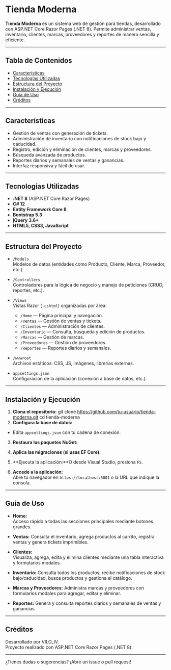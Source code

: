 # Tienda Moderna

**Tienda Moderna** es un sistema web de gestión para tiendas, desarrollado con ASP.NET Core Razor Pages (.NET 8). Permite administrar ventas, inventario, clientes, marcas, proveedores y reportes de manera sencilla y eficiente.

---

## Tabla de Contenidos

- [Características](#características)
- [Tecnologías Utilizadas](#tecnologías-utilizadas)
- [Estructura del Proyecto](#estructura-del-proyecto)
- [Instalación y Ejecución](#instalación-y-ejecución)
- [Guía de Uso](#guía-de-uso)
- [Créditos](#créditos)

---

## Características

- Gestión de ventas con generación de tickets.
- Administración de inventario con notificaciones de stock bajo y caducidad.
- Registro, edición y eliminación de clientes, marcas y proveedores.
- Búsqueda avanzada de productos.
- Reportes diarios y semanales de ventas y ganancias.
- Interfaz responsiva y fácil de usar.

---

## Tecnologías Utilizadas

- **.NET 8** (ASP.NET Core Razor Pages)
- **C# 12**
- **Entity Framework Core 8**
- **Bootstrap 5.3**
- **jQuery 3.6+**
- **HTML5, CSS3, JavaScript**

---

## Estructura del Proyecto

- `/Models`  
  Modelos de datos (entidades como Producto, Cliente, Marca, Proveedor, etc.).

- `/Controllers`  
  Controladores para la lógica de negocio y manejo de peticiones (CRUD, reportes, etc.).

- `/Views`  
  Vistas Razor (`.cshtml`) organizadas por área:
  - `/Home` — Página principal y navegación.
  - `/Ventas` — Gestión de ventas y tickets.
  - `/Clientes` — Administración de clientes.
  - `/Inventario` — Consulta, búsqueda y edición de productos.
  - `/Marcas` — Gestión de marcas.
  - `/Proveedores` — Gestión de proveedores.
  - `/Reportes` — Reportes diarios y semanales.

- `/wwwroot`  
  Archivos estáticos: CSS, JS, imágenes, librerías externas.

- `appsettings.json`  
  Configuración de la aplicación (conexión a base de datos, etc.).

---

## Instalación y Ejecución

1. **Clona el repositorio:**  git clone https://github.com/tu-usuario/tienda-moderna.git cd tienda-moderna
2. **Configura la base de datos:**
- Edita `appsettings.json` con tu cadena de conexión.

3. **Restaura los paquetes NuGet:**
4. **Aplica las migraciones (si usas EF Core):**
5. **Ejecuta la aplicación:**O desde Visual Studio, presiona `F5`.

6. **Accede a la aplicación:**  
Abre tu navegador en `https://localhost:5001` o la URL que indique la consola.

---

## Guía de Uso

- **Home:**  
Acceso rápido a todas las secciones principales mediante botones grandes.

- **Ventas:** 
Consulta el inventario, agrega productos al carrito, registra ventas y genera tickets imprimibles.

- **Clientes:**  
Visualiza, agrega, edita y elimina clientes mediante una tabla interactiva y formularios modales.

- **Inventario:** 
Consulta todos los productos, recibe notificaciones de stock bajo/caducidad, busca productos y gestiona el catálogo.

- **Marcas y Proveedores:** 
Administra marcas y proveedores con formularios modales para agregar, editar y eliminar.

- **Reportes:** 
Genera y consulta reportes diarios y semanales de ventas y ganancias.

---

## Créditos

Desarrollado por VILO_IV.  
Proyecto realizado con ASP.NET Core Razor Pages (.NET 8).

---

¿Tienes dudas o sugerencias? ¡Abre un issue o pull request!
